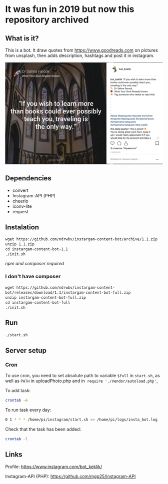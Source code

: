 # It was fun in 2019 but now this repository archived

## What is it?
This is a bot. It draw quotes from https://www.goodreads.com on pictures from unsplash, then adds description, hashtags and post it in instagram.

<img src="https://github.com/ndrwbv/instargam-content-bot/blob/master/preview.jpg" width="850" title="https://www.instagram.com/bot_keklik/">

## Dependencies
* convert
* Instagram-API (PHP)
* cheerio
* iconv-lite
* request

## Instalation
```
wget https://github.com/ndrwbv/instargam-content-bot/archive/1.1.zip
unzip 1.1.zip
cd instargam-content-bot-1.1
./init.sh
```
*npm and composer required*

### I don't have composer
```
wget https://github.com/ndrwbv/instargam-content-bot/releases/download/1.1/instargam-content-bot-full.zip
unzip instargam-content-bot-full.zip
cd instargam-content-bot-full
./init.sh
```
## Run
```bash
./start.sh
```

## Server setup
### Cron
To use cron, you need to set absolute path to variable `$full` in `start.sh`, as well as `PATH` in uploadPhoto.php and in` require './Vendor/autoload.php'`,

To add task:
```bash
crontab -e
```
To run task every day:
```bash
0 1 * * * /home/pi/instagram/start.sh >> /home/pi/logs/insta_bot.log
```
Check that the task has been added:
```bash
crontab -l
```

## Links
Profile: https://www.instagram.com/bot_keklik/

Instagram-API (PHP): https://github.com/mgp25/Instagram-API


